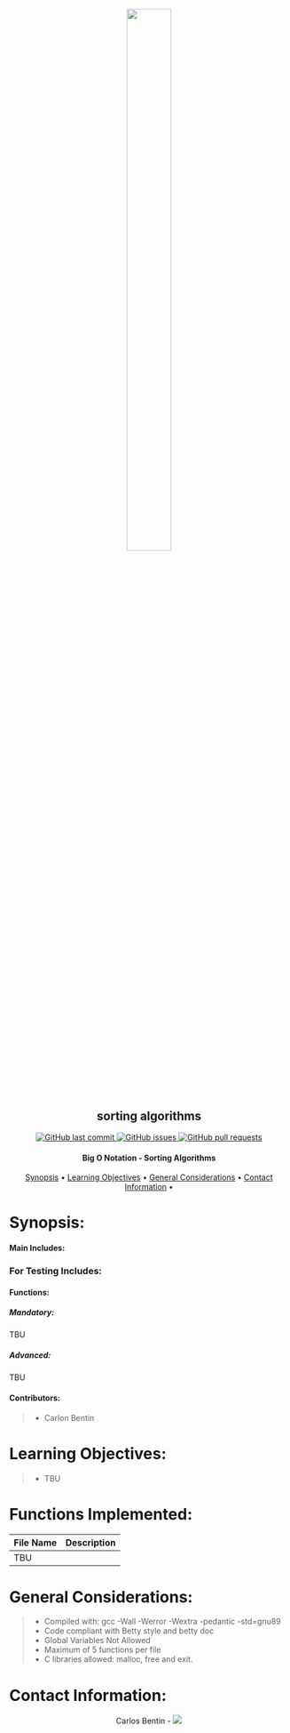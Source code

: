 <h1 align="center" >
<br>
    <img src="https://assets.website-files.com/6105315644a26f77912a1ada/610540e8b4cd6969794fe673_Holberton_School_logo-04-04.svg" height="50%" width="40%">
</h1>

<h2 align="center">
    sorting algorithms
</h2>

<p align="center">
    <a href="https://github.com/Benkdel/holbertonschool-low_level_programming/commits/main">
        <img src="https://img.shields.io/github/last-commit/Benkdel/holbertonschool-low_level_programming.svg?style=flat-square&logo=github&logoColor=white" alt="GitHub last commit">
    </a>
    <a href="https://github.com/Benkdel/holbertonschool-low_level_programming/issues">
    <img src="https://img.shields.io/github/issues-raw/Benkdel/holbertonschool-low_level_programming.svg?style=flat-square&logo=github&logoColor=white"
         alt="GitHub issues">
    </a>
    <a href="https://github.com/Benkdel/holbertonschool-low_level_programming/pulls">
    <img src="https://img.shields.io/github/issues-pr-raw/Benkdel/holbertonschool-low_level_programming.svg?style=flat-square&logo=github&logoColor=white"
         alt="GitHub pull requests">
    </a>
</p>

<h4 align="center"> Big O Notation - Sorting Algorithms </h4>

<p align="center">
    <a href="#Synopsis">Synopsis</a> •
    <a href="#Learning Objectives:">Learning Objectives</a> •
    <a href="#General Considerations:">General Considerations</a> •
    <a href="#Contact Information:">Contact Information</a> •
</p>

# 

# Synopsis:
#### Main Includes:


### For Testing Includes:

#### Functions:
##### Mandatory:
TBU

##### Advanced:
TBU

#### Contributors:
> * Carlon Bentin

# Learning Objectives:

> * TBU 
# Functions Implemented:

|             File Name                  |   Description    				   	| 
|----------------------------------------|------------------------------------------------------|
| TBU                                    |                                                      |


# General Considerations:
> * Compiled with: gcc -Wall -Werror -Wextra -pedantic -std=gnu89
> * Code compliant with Betty style and betty doc
> * Global Variables Not Allowed
> * Maximum of 5 functions per file
> * C libraries allowed: malloc, free and exit.

# Contact Information:

<p align="center">
Carlos Bentin -
<a href="https://github.com/Benkdel">
        <img src="https://img.shields.io/badge/Carlos-mainPage-blue">
</a>
</p>
